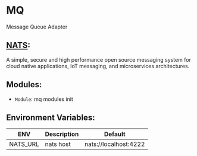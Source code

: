 # MQ

Message Queue Adapter

## [NATS](https://nats.io/):

A simple, secure and high performance open source messaging system for cloud native
applications, IoT messaging, and microservices architectures.

## Modules:

* `Module`: mq modules init

## Environment Variables:

| ENV      | Description | Default               |
|----------|-------------|-----------------------|
| NATS_URL | nats host   | nats://localhost:4222 |





